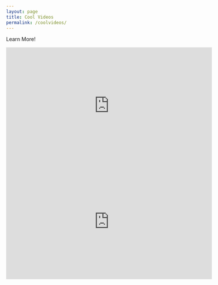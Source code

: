 ```yaml
---
layout: page
title: Cool Videos
permalink: /coolvideos/
---
```


Learn More!

<iframe width="560" height="315" src="https://www.youtube.com/embed/br0NW9ufUUw" title="YouTube video player" frameborder="0" allow="accelerometer; autoplay; clipboard-write; encrypted-media; gyroscope; picture-in-picture" allowfullscreen></iframe>

<iframe width="560" height="315" src="https://www.youtube.com/embed/FQp-k7dgiD4" title="YouTube video player" frameborder="0" allow="accelerometer; autoplay; clipboard-write; encrypted-media; gyroscope; picture-in-picture" allowfullscreen></iframe>
